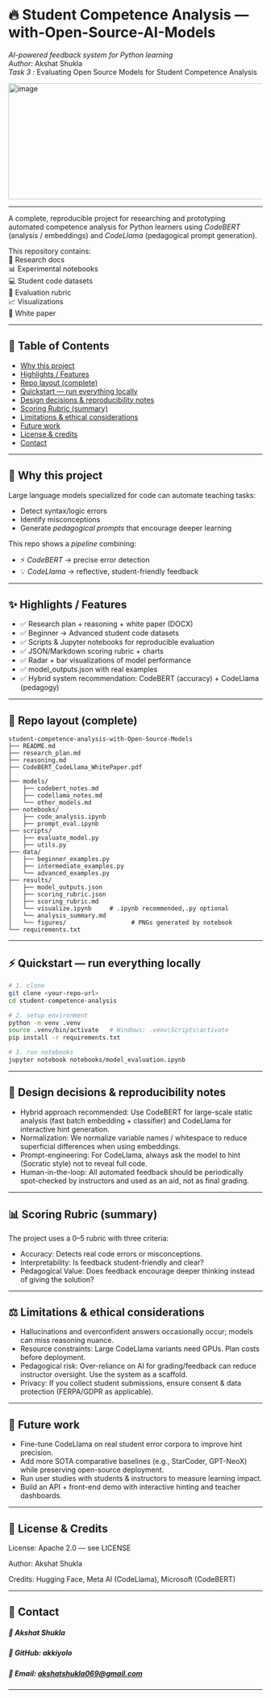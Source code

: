 ﻿# 🔥 Student Competence Analysis — with-Open-Source-AI-Models
*AI-powered feedback system for Python learning*  
*Author:* Akshat Shukla  
*Task 3 :* Evaluating Open Source Models for Student Competence Analysis

<img width="600" height="230" alt="image" src="https://encrypted-tbn0.gstatic.com/images?q=tbn:ANd9GcRmxv4QqvKTYngv5f9WfjGdhikHDOFYNVxHmg&s" />

---

A complete, reproducible project for researching and prototyping automated competence analysis for Python learners using *CodeBERT* (analysis / embeddings) and *CodeLlama* (pedagogical prompt generation).  

This repository contains:  
📄 Research docs  
📊 Experimental notebooks  
💻 Student code datasets  
📑 Evaluation rubric  
📈 Visualizations  
📃 White paper  

---

## 📖 Table of Contents
- [Why this project](#-why-this-project)  
- [Highlights / Features](#-highlights--features)  
- [Repo layout (complete)](#-repo-layout-complete)  
- [Quickstart — run everything locally](#-quickstart--run-everything-locally)  
- [Design decisions & reproducibility notes](#-design-decisions--reproducibility-notes)  
- [Scoring Rubric (summary)](#-scoring-rubric-summary)  
- [Limitations & ethical considerations](#️-limitations--ethical-considerations)  
- [Future work](#-future-work)  
- [License & credits](#-license--credits)  
- [Contact](#-contact)

---

## 🚀 Why this project
Large language models specialized for code can automate teaching tasks:  
- Detect syntax/logic errors  
- Identify misconceptions  
- Generate *pedagogical prompts* that encourage deeper learning  

This repo shows a *pipeline* combining:  
- ⚡ *CodeBERT* → precise error detection  
- 💡 *CodeLlama* → reflective, student-friendly feedback  

---

## ✨ Highlights / Features
- ✅ Research plan + reasoning + white paper (DOCX)  
- ✅ Beginner → Advanced student code datasets  
- ✅ Scripts & Jupyter notebooks for reproducible evaluation  
- ✅ JSON/Markdown scoring rubric + charts  
- ✅ Radar + bar visualizations of model performance  
- ✅ model_outputs.json with real examples  
- ✅ Hybrid system recommendation: CodeBERT (accuracy) + CodeLlama (pedagogy)  

---

## 📂 Repo layout (complete)

```text
student-competence-analysis-with-Open-Source-Models
├── README.md                      
├── research_plan.md
├── reasoning.md
├── CodeBERT_CodeLlama_WhitePaper.pdf
│   
├── models/
│   ├── codebert_notes.md
│   ├── codellama_notes.md
│   └── other_models.md
├── notebooks/
│   ├── code_analysis.ipynb
│   ├── prompt_eval.ipynb
├── scripts/
│   ├── evaluate_model.py
│   ├── utils.py
├── data/
│   ├── beginner_examples.py
│   ├── intermediate_examples.py
│   └── advanced_examples.py
├── results/
│   ├── model_outputs.json
│   ├── scoring_rubric.json
│   ├── scoring_rubric.md
│   └── visualize.ipynb     # .ipynb recommended,.py optional
│   └── analysis_summary.md
│   └── figures/                  # PNGs generated by notebook
└── requirements.txt
```
---

## ⚡ Quickstart — run everything locally
```bash
# 1. clone
git clone <your-repo-url>
cd student-competence-analysis

# 2. setup environment
python -m venv .venv
source .venv/bin/activate   # Windows: .venv\Scripts\activate
pip install -r requirements.txt

# 3. run notebooks
jupyter notebook notebooks/model_evaluation.ipynb
```
---

## 📑 Design decisions & reproducibility notes

- Hybrid approach recommended: Use CodeBERT for large-scale static analysis (fast batch embedding + classifier) and CodeLlama for interactive hint generation.
- Normalization: We normalize variable names / whitespace to reduce superficial differences when using embeddings.
- Prompt-engineering: For CodeLlama, always ask the model to hint (Socratic style) not to reveal full code. 
- Human-in-the-loop: All automated feedback should be periodically spot-checked by instructors and used as an aid, not as final grading.



---

## 📊 Scoring Rubric (summary)
The project uses a 0–5 rubric with three criteria:

- Accuracy: Detects real code errors or misconceptions.
- Interpretability: Is feedback student-friendly and clear?
- Pedagogical Value: Does feedback encourage deeper thinking instead of giving the solution?



---

## ⚖️ Limitations & ethical considerations

- Hallucinations and overconfident answers occasionally occur; models can miss reasoning nuance.
- Resource constraints: Large CodeLlama variants need GPUs. Plan costs before deployment.
- Pedagogical risk: Over-reliance on AI for grading/feedback can reduce instructor oversight. Use the system as a scaffold.
- Privacy: If you collect student submissions, ensure consent & data protection (FERPA/GDPR as applicable).


---

## 🔮 Future work

- Fine-tune CodeLlama on real student error corpora to improve hint precision.
- Add more SOTA comparative baselines (e.g., StarCoder, GPT-NeoX) while preserving open-source deployment.
- Run user studies with students & instructors to measure learning impact.
- Build an API + front-end demo with interactive hinting and teacher dashboards.

---

## 📜 License & Credits

License: Apache 2.0 — see LICENSE

Author: Akshat Shukla

Credits: Hugging Face, Meta AI (CodeLlama), Microsoft (CodeBERT)



---

## 📧 Contact

##### 👤 Akshat Shukla
##### 🔗 GitHub: akkiyolo
##### 📩 Email: akshatshukla069@gmail.com


---








